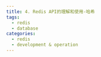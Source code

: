 ```yaml
---
title: 4. Redis API的理解和使用-哈希
tags:
  - redis
  - database
categories:
  - redis
  - development & operation
---
```

